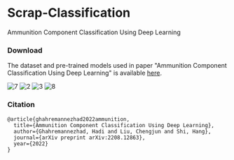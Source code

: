 # Scrap-Classification
Ammunition Component Classification Using Deep Learning


### Download
The dataset and pre-trained models used in paper "Ammunition Component Classification Using Deep Learning" is available [here](https://drive.google.com/drive/folders/1Dfpz3vVcyzq3t4-K5ohyT_zxIfgDCTCs?usp=sharing).





![7](https://user-images.githubusercontent.com/24352869/159782215-26034c85-0df6-4f27-b85c-5c51f509f257.jpg)
![2](https://user-images.githubusercontent.com/24352869/159782243-a97d26d6-a2ab-4b0b-8041-21236faaa684.jpg)
![3](https://user-images.githubusercontent.com/24352869/159782264-843b6b6e-78aa-4ff1-a33b-b0ec9e793412.jpg)
![8](https://user-images.githubusercontent.com/24352869/159782270-20045107-4b18-44d5-b317-c9acf2975615.jpg)



### Citation
```
@article{ghahremannezhad2022ammunition,
  title={Ammunition Component Classification Using Deep Learning},
  author={Ghahremannezhad, Hadi and Liu, Chengjun and Shi, Hang},
  journal={arXiv preprint arXiv:2208.12863},
  year={2022}
}
```
